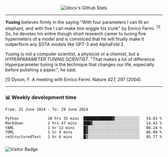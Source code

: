 <div align="center">
    <img align="center" src="https://github-readme-stats.vercel.app/api?username=idocx&show_icons=true&count_private=true&hide_border=true" alt="idocx's Github Stats"></img>
</div>

---

**Yuxing** believes firmly in the saying "With four parameters I can fit an elephant, and with five I can make him wiggle his trunk" by Enrico Fermi. <sup>[1]</sup> So, he devotes his entire though short research career to tuning five hypermeters of a model and is convinced that he will finally make it outperform any SOTA models like GPT-3 and AlphaFold 2.

Yuxing is not a computer scientist, a physicist or a chemist, but a *HYPERPARAMETER TUNING SCIENTIST*. "That makes a lot of difference. Hyperparameter tuning is the technique that changes our life, especially before pulishing a paper.", he said.

[1] Dyson, F. A meeting with Enrico Fermi. Nature 427, 297 (2004).


---

### 📊 Weekly development time
<!--START_SECTION:waka-->

```txt
From: 22 June 2024 - To: 29 June 2024

Python             10 hrs 35 mins  █████████████▓░░░░░░░░░░░   54.83 %
Markdown           2 hrs 47 mins   ███▓░░░░░░░░░░░░░░░░░░░░░   14.43 %
YAML               1 hr 12 mins    █▓░░░░░░░░░░░░░░░░░░░░░░░   06.24 %
TOML               1 hr 9 mins     █▓░░░░░░░░░░░░░░░░░░░░░░░   06.00 %
reStructuredText   1 hr 6 mins     █▒░░░░░░░░░░░░░░░░░░░░░░░   05.77 %
```

<!--END_SECTION:waka-->

### 

![Visitor Badge](https://visitor-badge.laobi.icu/badge?page_id=idocx.idocx)